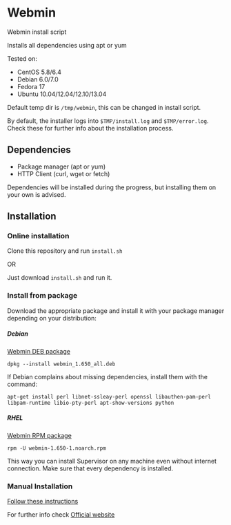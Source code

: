 Webmin
======

Webmin install script

Installs all dependencies using apt or yum

Tested on:
* CentOS 5.8/6.4
* Debian 6.0/7.0
* Fedora 17
* Ubuntu 10.04/12.04/12.10/13.04

Default temp dir is ````/tmp/webmin````, this can be changed in install script.

By default, the installer logs into ````$TMP/install.log```` and ````$TMP/error.log````. Check these for further info about the installation process.

## Dependencies
* Package manager (apt or yum)
* HTTP Client (curl, wget or fetch)

Dependencies will be installed during the progress, but installing them on your own is advised.

## Installation

### Online installation

Clone this repository and run ````install.sh````

OR

Just download ````install.sh```` and run it.

### Install from package

Download the appropriate package and install it with your package manager depending on your distribution:

##### Debian

[Webmin DEB package](http://prdownloads.sourceforge.net/webadmin/webmin_1.650_all.deb)

````dpkg --install webmin_1.650_all.deb````

If Debian complains about missing dependencies, install them with the command:

````apt-get install perl libnet-ssleay-perl openssl libauthen-pam-perl libpam-runtime libio-pty-perl apt-show-versions python````

##### RHEL

[Webmin RPM package](http://prdownloads.sourceforge.net/webadmin/webmin-1.650-1.noarch.rpm)

````rpm -U webmin-1.650-1.noarch.rpm````

This way you can install Supervisor on any machine even without internet connection. Make sure that every dependency is installed.

### Manual Installation
[Follow these instructions](http://www.webmin.com/tgz.html)



For further info check [Official website](http://www.webmin.com/)